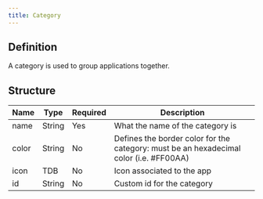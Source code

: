 ```yaml
---
title: Category
---
```


## Definition

A category is used to group applications together.

## Structure

| Name  | Type   | Required | Description                                                                            |
| ----- | ------ | -------- | -------------------------------------------------------------------------------------- |
| name  | String | Yes      | What the name of the category is                                                       |
| color | String | No       | Defines the border color for the category: must be an hexadecimal color (i.e. #FF00AA) |
| icon  | TDB    | No       | Icon associated to the app                                                             |
| id    | String | No       | Custom id for the category                                                             |
